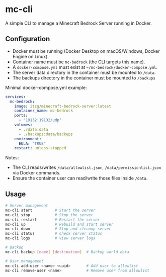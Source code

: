 # mc-cli

A simple CLI to manage a Minecraft Bedrock Server running in Docker.

## Configuration

- Docker must be running (Docker Desktop on macOS/Windows, Docker Engine on Linux).
- Container name must be `mc-bedrock` (the CLI targets this name).
- A `docker-compose.yml` must exist at `~/mc-bedrock/docker-compose.yml`.
- The server data directory in the container must be mounted to `/data`.
- The backups directory in the container must be mounted to `/backups`

Minimal docker-compose.yml example:

```yaml
services:
  mc-bedrock:
    image: itzg/minecraft-bedrock-server:latest
    container_name: mc-bedrock
    ports:
      - "19132:19132/udp"
    volumes:
      - ./data:data
      - ./backups:data/backups
    environment:
      EULA: "TRUE"
    restart: unless-stopped
```

Notes:
- The CLI reads/writes `/data/allowlist.json`, `/data/permissionlist.json` via Docker commands.
- Ensure the container user can read/write those files inside `/data`.

## Usage

```bash
# Server management
mc-cli start          # Start the server
mc-cli stop           # Stop the server
mc-cli restart        # Restart the server
mc-cli up             # Rebuild and start server
mc-cli down           # Stop and cleanup server
mc-cli status         # Check server status
mc-cli logs           # View server logs

# Backup
mc-cli backup [name] [destination]  # Backup world data

# User management
mc-cli add-user <name> <uuid>       # Add user to allowlist
mc-cli remove-user <name>           # Remove user from allowlist